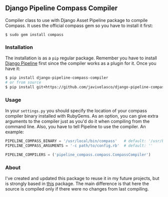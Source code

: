 ## Django Pipeline Compass Compiler

Compiler class to use with Django Asset Pipeline package to compile Compass. It uses the official compass gem so you have to install it first:

```shell
$ sudo gem install compass
```

### Installation

The installation is as a `pip` regular package. Remember you have to install [Django Pipeline](https://github.com/cyberdelia/django-pipeline) first since the compiler works as a plugin for it. Once you have it:

```bash
$ pip install django-pipeline-compass-compiler
# or from source
$ pip install git+https://github.com/javivelasco/django-pipeline-compass-compiler.git

```

### Usage

In your `settings.py` you should specify the location of your compass compiler binary installed with RubyGems. As an option, you can give extra arguments to the compiler just as you'd do it when compiling from the command line. Also, you have to tell Pipeline to use the compiler. An example:

```python
PIPELINE_COMPASS_BINARY = '/usr/local/bin/compass'   # default: '/usr/bin/env compass'
PIPELINE_COMPASS_ARGUMENTS = '-c path/to/config.rb'  # default: ''

PIPELINE_COMPILERS = ('pipeline_compass.compass.CompassCompiler')
```

### About

I've created and updated this package to reuse it in my future projects, but is strongly based in [this](https://github.com/mila-labs/django-pipeline-compass-rubygem) package. The main difference is that here the source is compiled only if there were no changes from last compiling.

